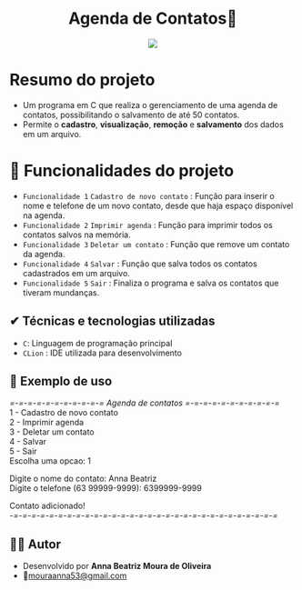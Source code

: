 <h1 align="center"> Agenda de Contatos📓</h1> 
<p align="center">
   <img src="http://img.shields.io/static/v1?label=STATUS&message=CONCLUIDO&color=GREEN&style=for-the-badge"/>
</p>

# Resumo do projeto
- Um programa em C que realiza o gerenciamento de uma agenda de contatos, possibilitando o salvamento de até 50 contatos.<br>
- Permite o **cadastro**, **visualização**, **remoção** e **salvamento** dos dados em um arquivo.


# :hammer: Funcionalidades do projeto
- `Funcionalidade 1` `Cadastro de novo contato` : Função para inserir o nome e telefone de um novo contato, desde que haja espaço disponível na agenda.
- `Funcionalidade 2` `Imprimir agenda` : Função para imprimir todos os contatos salvos na memória.
- `Funcionalidade 3` `Deletar um contato` : Função que remove um contato da agenda.
- `Funcionalidade 4` `Salvar` : Função que salva todos os contatos cadastrados em um arquivo.
- `Funcionalidade 5` `Sair` : Finaliza o programa e salva os contatos que tiveram mundanças.
    
## ✔ Técnicas e tecnologias utilizadas
- `C`: Linguagem de programação principal
- `CLion` : IDE utilizada para desenvolvimento

  
## 📝 Exemplo de uso
*=-=-=-=-=-=-=-=-=-=-= Agenda de contatos =-=-=-=-=-=-=-=-=-=-=<br>*
1 - Cadastro de novo contato<br>
2 - Imprimir agenda<br>
3 - Deletar um contato<br>
4 - Salvar<br>
5 - Sair<br>
Escolha uma opcao: 1<br>

Digite o nome do contato: Anna Beatriz<br>
Digite o telefone (63 99999-9999): 6399999-9999<br>

Contato adicionado!<br>
*-=-=-=-=-=-=-=-=-=-=-=-=-=-=-=-=-=-=-=-=-=-=-=-=-=-=-=-=-=-=*

## 👨‍💻 Autor

- Desenvolvido por **Anna Beatriz Moura de Oliveira**
- 📧mouraanna53@gmail.com 
